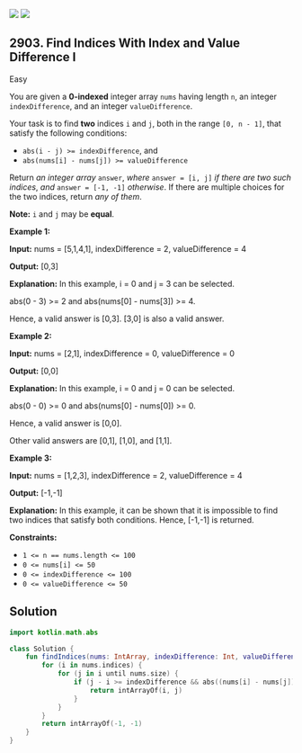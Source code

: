 [![](https://img.shields.io/github/stars/javadev/LeetCode-in-Kotlin?label=Stars&style=flat-square)](https://github.com/javadev/LeetCode-in-Kotlin)
[![](https://img.shields.io/github/forks/javadev/LeetCode-in-Kotlin?label=Fork%20me%20on%20GitHub%20&style=flat-square)](https://github.com/javadev/LeetCode-in-Kotlin/fork)

## 2903\. Find Indices With Index and Value Difference I

Easy

You are given a **0-indexed** integer array `nums` having length `n`, an integer `indexDifference`, and an integer `valueDifference`.

Your task is to find **two** indices `i` and `j`, both in the range `[0, n - 1]`, that satisfy the following conditions:

*   `abs(i - j) >= indexDifference`, and
*   `abs(nums[i] - nums[j]) >= valueDifference`

Return _an integer array_ `answer`, _where_ `answer = [i, j]` _if there are two such indices_, _and_ `answer = [-1, -1]` _otherwise_. If there are multiple choices for the two indices, return _any of them_.

**Note:** `i` and `j` may be **equal**.

**Example 1:**

**Input:** nums = [5,1,4,1], indexDifference = 2, valueDifference = 4

**Output:** [0,3]

**Explanation:** In this example, i = 0 and j = 3 can be selected. 

abs(0 - 3) >= 2 and abs(nums[0] - nums[3]) >= 4. 

Hence, a valid answer is [0,3]. [3,0] is also a valid answer.

**Example 2:**

**Input:** nums = [2,1], indexDifference = 0, valueDifference = 0

**Output:** [0,0]

**Explanation:** In this example, i = 0 and j = 0 can be selected. 

abs(0 - 0) >= 0 and abs(nums[0] - nums[0]) >= 0. 

Hence, a valid answer is [0,0].

Other valid answers are [0,1], [1,0], and [1,1].

**Example 3:**

**Input:** nums = [1,2,3], indexDifference = 2, valueDifference = 4

**Output:** [-1,-1]

**Explanation:** In this example, it can be shown that it is impossible to find two indices that satisfy both conditions. Hence, [-1,-1] is returned.

**Constraints:**

*   `1 <= n == nums.length <= 100`
*   `0 <= nums[i] <= 50`
*   `0 <= indexDifference <= 100`
*   `0 <= valueDifference <= 50`

## Solution

```kotlin
import kotlin.math.abs

class Solution {
    fun findIndices(nums: IntArray, indexDifference: Int, valueDifference: Int): IntArray {
        for (i in nums.indices) {
            for (j in i until nums.size) {
                if (j - i >= indexDifference && abs((nums[i] - nums[j]).toDouble()) >= valueDifference) {
                    return intArrayOf(i, j)
                }
            }
        }
        return intArrayOf(-1, -1)
    }
}
```